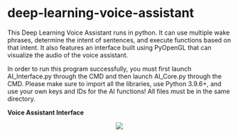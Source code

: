 # deep-learning-voice-assistant
This Deep Learning Voice Assistant runs in python. It can use multiple wake phrases, determine the intent of sentences, and execute functions based on that intent. It also features an interface built using PyOpenGL that can visualize the audio of the voice assistant.  

In order to run this program successfully, you must first launch AI_Interface.py through the CMD and then launch AI_Core.py through the CMD. Please make sure to import all the libraries, use Python 3.9.6+, and use your own keys and IDs for the AI functions! All files must be in the same directory. 


**Voice Assistant Interface**

<p align="center">
  <img src="http://some_place.com/image.png](https://user-images.githubusercontent.com/66987198/175840919-02cb5784-98b8-4c6c-9fae-00ec5c7503d1.jpg" />
</p>

